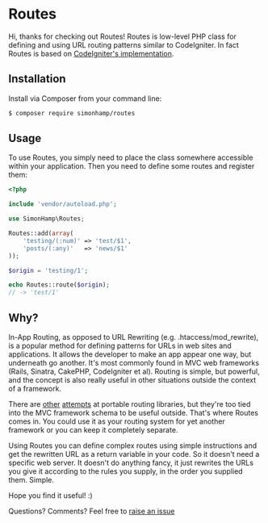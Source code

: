 # Routes

Hi, thanks for checking out Routes! Routes is low-level PHP class for defining and using URL routing patterns similar to CodeIgniter. In fact Routes is based on [CodeIgniter's implementation](https://github.com/EllisLab/CodeIgniter/blob/develop/system/core/Router.php).

## Installation

Install via Composer from your command line:

```bash
$ composer require simonhamp/routes
```

## Usage

To use Routes, you simply need to place the class somewhere accessible within your application. Then you need to define some routes and register them:

```php
<?php

include 'vendor/autoload.php';

use SimonHamp\Routes;

Routes::add(array(
    'testing/(:num)' => 'test/$1',
    'posts/(:any)'   => 'news/$1'
));

$origin = 'testing/1';

echo Routes::route($origin);
// -> 'test/1'
```

## Why?

In-App Routing, as opposed to URL Rewriting (e.g. .htaccess/mod_rewrite), is a popular method for defining patterns for URLs in web sites and applications. It allows the developer to make an app appear one way, but underneath go another. It's most commonly found in MVC web frameworks (Rails, Sinatra, CakePHP, CodeIgniter et al). Routing is simple, but powerful, and the concept is also really useful in other situations outside the context of a framework.

There are [other](http://dev.horde.org/routes/) [attempts](http://routes.groovie.org/) at portable routing libraries, but they're too tied into the MVC framework schema to be useful outside. That's where Routes comes in. You could use it as your routing system for yet another framework or you can keep it completely separate.

Using Routes you can define complex routes using simple instructions and get the rewritten URL as a return variable in your code. So it doesn't need a specific web server. It doesn't do anything fancy, it just rewrites the URLs you give it according to the rules you supply, in the order you supplied them. Simple.

Hope you find it useful! :)

Questions? Comments? Feel free to [raise an issue](https://github.com/simonhamp/routes/issues/new)
